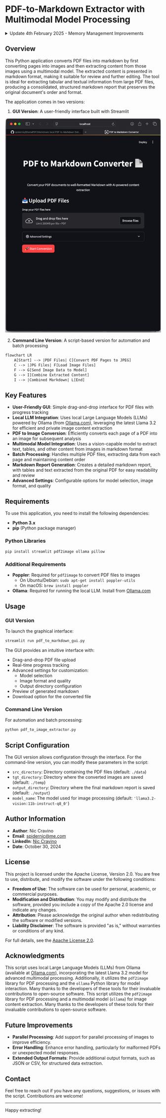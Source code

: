 # PDF-to-Markdown Extractor with Multimodal Model Processing

<details>
<summary>Update 4th February 2025 - Memory Management Improvements</summary>

### Memory Management Improvements:
- Added explicit garbage collection (`gc.collect()`) after processing each image
- Properly deleting large objects ([del](cci:1://file:///Users/spider/Desktop/GITHUB/pdf-to-markdown/pdf2md.py:66:0-121:27) statements) after use
- Added controlled memory blocks with proper cleanup
- Introduced a small delay between processing to allow system cleanup

### Better Resource Handling:
- Image data is now read in a controlled block and cleared from memory after use
- Response data is explicitly cleared after processing

### Progress Tracking and Logging:
- Added comprehensive logging to track progress and identify issues
- Shows progress (x/total images) during processing
- Logs processing time for each image
- Better error handling and reporting

### Error Handling:
- Added try-except blocks to handle errors gracefully
- Errors are logged but won't stop the entire process
- Main function has error handling to catch and log any unexpected issues

These changes help prevent memory buildup and provide better visibility into where the script might be stalling. The script now:
- Cleans up memory after each image
- Shows detailed progress information
- Handles errors more gracefully
- Provides better debugging information if something goes wrong
</details>

## Overview
This Python application converts PDF files into markdown by first converting pages into images and then extracting content from those images using a multimodal model. The extracted content is presented in markdown format, making it suitable for review and further editing. The tool is ideal for extracting tabular and textual information from large PDF files, producing a consolidated, structured markdown report that preserves the original document's order and format.

The application comes in two versions:
1. **GUI Version**: A user-friendly interface built with Streamlit

<img src="images/screen.gif" width="600" alt="PDF to Markdown Converter Demo">

2. **Command Line Version**: A script-based version for automation and batch processing

```mermaid
flowchart LR
    A[Start] --> |PDF Files| C[Convert PDF Pages to JPEG]
    C --> |JPG Files| F[Load Image Files]
    F --> G[Send Image Data to Model]
    G --> I[Combine Extracted Content]
    I --> |Combined Markdown| L[End]
```

## Key Features
- **User-Friendly GUI**: Simple drag-and-drop interface for PDF files with progress tracking
- **Local LLM Integration**: Uses local Large Language Models (LLMs) powered by Ollama (from [Ollama.com](https://ollama.com)), leveraging the latest Llama 3.2 for efficient and private image content extraction
- **PDF to Image Conversion**: Efficiently converts each page of a PDF into an image for subsequent analysis
- **Multimodal Model Integration**: Uses a vision-capable model to extract text, tables, and other content from images in markdown format
- **Batch Processing**: Handles multiple PDF files, extracting data from each page and maintaining content order
- **Markdown Report Generation**: Creates a detailed markdown report, with tables and text extracted from the original PDF for easy readability and review
- **Advanced Settings**: Configurable options for model selection, image format, and quality

## Requirements
To use this application, you need to install the following dependencies:

- **Python 3.x**
- **pip** (Python package manager)

### Python Libraries
```sh
pip install streamlit pdf2image ollama pillow
```

### Additional Requirements
- **Poppler**: Required for `pdf2image` to convert PDF files to images
  - On Ubuntu/Debian: `sudo apt-get install poppler-utils`
  - On macOS: `brew install poppler`
- **Ollama**: Required for running the local LLM. Install from [Ollama.com](https://ollama.com)

## Usage

### GUI Version
To launch the graphical interface:
```sh
streamlit run pdf_to_markdown_gui.py
```

The GUI provides an intuitive interface with:
- Drag-and-drop PDF file upload
- Real-time progress tracking
- Advanced settings for customization:
  - Model selection
  - Image format and quality
  - Output directory configuration
- Preview of generated markdown
- Download option for the converted file

### Command Line Version
For automation and batch processing:
```sh
python pdf_to_image_extractor.py
```

## Script Configuration
The GUI version allows configuration through the interface. For the command-line version, you can modify these parameters in the script:
- `src_directory`: Directory containing the PDF files (default: `./data`)
- `tgt_directory`: Directory where the converted images are saved (default: `./temp`)
- `output_directory`: Directory where the final markdown report is saved (default: `./output`)
- `model_name`: The model used for image processing (default: `'llama3.2-vision:11b-instruct-q8_0'`)

## Author Information
- **Author**: Nic Cravino
- **Email**: [spidernic@me.com](mailto:spidernic@me.com) 
- **LinkedIn**: [Nic Cravino](https://www.linkedin.com/in/nic-cravino)
- **Date**: October 30, 2024

## License
This project is licensed under the Apache License, Version 2.0. You are free to use, distribute, and modify the software under the following conditions:

- **Freedom of Use**: The software can be used for personal, academic, or commercial purposes.
- **Modification and Distribution**: You may modify and distribute the software, provided you include a copy of the Apache 2.0 license and indicate any changes.
- **Attribution**: Please acknowledge the original author when redistributing the software or modified versions.
- **Liability Disclaimer**: The software is provided "as is," without warranties or conditions of any kind.

For full details, see the [Apache License 2.0](https://www.apache.org/licenses/LICENSE-2.0).

## Acknowledgments
This script uses local Large Language Models (LLMs) from Ollama (available at [Ollama.com](https://ollama.com)), incorporating the latest Llama 3.2 model for advanced multimodal processing. Additionally, it utilizes the `pdf2image` library for PDF processing and the `ollama` Python library for model interaction. Many thanks to the developers of these tools for their invaluable contributions to open-source software.
This script utilizes the `pdf2image` library for PDF processing and a multimodal model (`ollama`) for image content extraction. Many thanks to the developers of these tools for their invaluable contributions to open-source software.

## Future Improvements
- **Parallel Processing**: Add support for parallel processing of images to improve efficiency.
- **Error Handling**: Enhance error handling, particularly for malformed PDFs or unexpected model responses.
- **Extended Output Formats**: Provide additional output formats, such as JSON or CSV, for structured data extraction.

## Contact
Feel free to reach out if you have any questions, suggestions, or issues with the script. Contributions are welcome!

---

Happy extracting!

